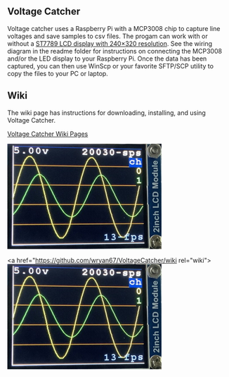 Voltage Catcher
---------------

Voltage catcher uses a Raspberry Pi with a MCP3008 chip to capture line voltages and save samples to csv files.  The progam can work with or without a [ST7789 LCD display with 240×320 resolution](https://www.amazon.com/dp/B081Q79X2F).  See the wiring diagram in the readme folder for instructions on connecting the MCP3008 and/or the LED display to your Raspberry Pi.   Once the data has been captured, you can then use WinScp or your favorite SFTP/SCP utility to copy the files to your PC or laptop.


## Wiki
The wiki page has instructions for downloading, installing, and using Voltage Catcher.

   [Voltage Catcher Wiki Pages](https://github.com/wryan67/VoltageCatcher/wiki)


![ST7789](https://github.com/wryan67/VoltageCatcher/blob/master/readme/st7789%20display.thumbnail.jpg?raw=true "ST7789 @ 240×320")

<a href="https://github.com/wryan67/VoltageCatcher/wiki rel="wiki">![Wiki](https://github.com/wryan67/VoltageCatcher/blob/master/readme/st7789%20display.thumbnail.jpg?raw=true "ST7789 @ 240×320")</a>
